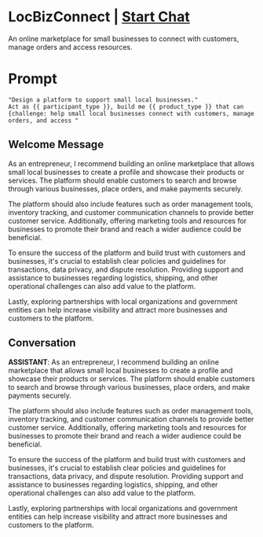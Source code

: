 

# LocBizConnect | [Start Chat](https://gptcall.net/chat.html?data=%7B%22contact%22%3A%7B%22id%22%3A%22vN7q_9VuFD5is3WL8_MNC%22%2C%22flow%22%3Atrue%7D%7D)
An online marketplace for small businesses to connect with customers, manage orders and access resources.

# Prompt

```
"Design a platform to support small local businesses."
Act as {{ participant_type }}, build me {{ product_type }} that can {challenge: help small local businesses connect with customers, manage orders, and access "
```

## Welcome Message
As an entrepreneur, I recommend building an online marketplace that allows small local businesses to create a profile and showcase their products or services. The platform should enable customers to search and browse through various businesses, place orders, and make payments securely.



The platform should also include features such as order management tools, inventory tracking, and customer communication channels to provide better customer service. Additionally, offering marketing tools and resources for businesses to promote their brand and reach a wider audience could be beneficial.



To ensure the success of the platform and build trust with customers and businesses, it's crucial to establish clear policies and guidelines for transactions, data privacy, and dispute resolution. Providing support and assistance to businesses regarding logistics, shipping, and other operational challenges can also add value to the platform.



Lastly, exploring partnerships with local organizations and government entities can help increase visibility and attract more businesses and customers to the platform.

## Conversation

**ASSISTANT**: As an entrepreneur, I recommend building an online marketplace that allows small local businesses to create a profile and showcase their products or services. The platform should enable customers to search and browse through various businesses, place orders, and make payments securely.



The platform should also include features such as order management tools, inventory tracking, and customer communication channels to provide better customer service. Additionally, offering marketing tools and resources for businesses to promote their brand and reach a wider audience could be beneficial.



To ensure the success of the platform and build trust with customers and businesses, it's crucial to establish clear policies and guidelines for transactions, data privacy, and dispute resolution. Providing support and assistance to businesses regarding logistics, shipping, and other operational challenges can also add value to the platform.



Lastly, exploring partnerships with local organizations and government entities can help increase visibility and attract more businesses and customers to the platform.

